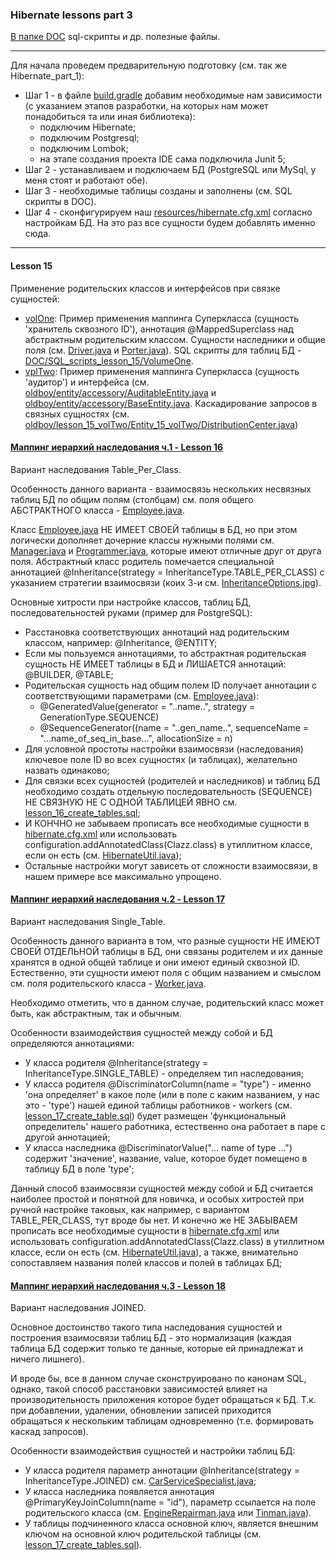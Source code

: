 ### Hibernate lessons part 3

[В папке DOC](https://github.com/JcoderPaul/Hibernate_Lessons/tree/master/Hibernate_part_3/DOC) sql-скрипты и др. полезные файлы.

------------------------------------------------------------------------------------
Для начала проведем предварительную подготовку (см. так же Hibernate_part_1):
- Шаг 1 - в файле [build.gradle](https://github.com/JcoderPaul/Hibernate_Lessons/blob/master/Hibernate_part_3/build.gradle) добавим необходимые нам зависимости (с указанием этапов разработки, на которых нам может понадобиться та или иная библиотека):
    - подключим Hibernate;
    - подключим Postgresql;
    - подключим Lombok;
    - на этапе создания проекта IDE сама подключила Junit 5;
- Шаг 2 - устанавливаем и подключаем БД (PostgreSQL или MySql, у меня стоят и работают обе).
- Шаг 3 - необходимые таблицы созданы и заполнены (см. SQL скрипты в DOC).
- Шаг 4 - сконфигурируем наш [resources/hibernate.cfg.xml](https://github.com/JcoderPaul/Hibernate_Lessons/blob/master/Hibernate_part_3/src/main/resources/hibernate.cfg.xml) согласно настройкам БД. На это раз все сущности будем добавлять именно сюда.
------------------------------------------------------------------------------------

#### Lesson 15 
Применение родительских классов и интерфейсов при связке сущностей:
- [volOne](https://github.com/JcoderPaul/Hibernate_Lessons/tree/master/Hibernate_part_3/src/main/java/oldboy/lesson_15_volOne): Пример применения маппинга Суперкласса (сущность 'хранитель сквозного ID'), аннотация @MappedSuperclass над абстрактным родительским классом. Сущности наследники и общие поля (см. [Driver.java](https://github.com/JcoderPaul/Hibernate_Lessons/blob/master/Hibernate_part_3/src/main/java/oldboy/lesson_15_volOne/Entity_15_volOne/Driver.java) и [Porter.java](https://github.com/JcoderPaul/Hibernate_Lessons/blob/master/Hibernate_part_3/src/main/java/oldboy/lesson_15_volOne/Entity_15_volOne/Porter.java)). SQL скрипты для таблиц БД - [DOC/SQL_scripts_lesson_15/VolumeOne](https://github.com/JcoderPaul/Hibernate_Lessons/tree/master/Hibernate_part_3/DOC/SQL_scripts_lesson_15/VolumeOne).
- [vplTwo](https://github.com/JcoderPaul/Hibernate_Lessons/tree/master/Hibernate_part_3/src/main/java/oldboy/lesson_15_volTwo): Пример применения маппинга Суперкласса (сущность 'аудитор') и интерфейса (см. [oldboy/entity/accessory/AuditableEntity.java](https://github.com/JcoderPaul/Hibernate_Lessons/blob/master/Hibernate_part_3/src/main/java/oldboy/entity/accessory/AuditableEntity.java) и [oldboy/entity/accessory/BaseEntity.java](https://github.com/JcoderPaul/Hibernate_Lessons/blob/master/Hibernate_part_3/src/main/java/oldboy/entity/accessory/BaseEntity.java). Каскадирование запросов в связных сущностях (см. [oldboy/lesson_15_volTwo/Entity_15_volTwo/DistributionCenter.java](https://github.com/JcoderPaul/Hibernate_Lessons/blob/master/Hibernate_part_3/src/main/java/oldboy/lesson_15_volTwo/Entity_15_volTwo/DistributionCenter.java))

#### [Маппинг иерархий наследования ч.1 - Lesson 16](https://github.com/JcoderPaul/Hibernate_Lessons/tree/master/Hibernate_part_3/src/main/java/oldboy/lesson_16)
Вариант наследования Table_Per_Class. 

Особенность данного варианта - взаимосвязь нескольких несвязных таблиц БД по общим полям (столбцам) см. поля общего АБСТРАКТНОГО класса - [Employee.java](https://github.com/JcoderPaul/Hibernate_Lessons/blob/master/Hibernate_part_3/src/main/java/oldboy/lesson_16/Entity_16/Employee.java). 

Класс [Employee.java](https://github.com/JcoderPaul/Hibernate_Lessons/blob/master/Hibernate_part_3/src/main/java/oldboy/lesson_16/Entity_16/Employee.java) НЕ ИМЕЕТ СВОЕЙ таблицы в БД, но при этом логически дополняет дочерние классы нужными полями см. [Manager.java](https://github.com/JcoderPaul/Hibernate_Lessons/blob/master/Hibernate_part_3/src/main/java/oldboy/lesson_16/Entity_16/Manager.java) и [Programmer.java](https://github.com/JcoderPaul/Hibernate_Lessons/blob/master/Hibernate_part_3/src/main/java/oldboy/lesson_16/Entity_16/Programmer.java), которые имеют отличные друг от друга поля. Абстрактный класс родитель помечается специальной аннотацией @Inheritance(strategy = InheritanceType.TABLE_PER_CLASS) с указанием стратегии взаимосвязи (коих 3-и см. [InheritanceOptions.jpg](https://github.com/JcoderPaul/Hibernate_Lessons/blob/master/Hibernate_part_3/DOC/InheritanceOptions.jpg)). 

Основные хитрости при настройке классов, таблиц БД, последовательностей руками (пример для PostgreSQL):
- Расстановка соответствующих аннотаций над родительским классом, например: @Inheritance, @ENTITY;
- Если мы пользуемся аннотациями, то абстрактная родительская сущность НЕ ИМЕЕТ таблицы в БД и ЛИШАЕТСЯ аннотаций: @BUILDER, @TABLE;
- Родительская сущность над общим полем ID получает аннотации с соответствующими параметрами (см. [Employee.java](https://github.com/JcoderPaul/Hibernate_Lessons/blob/master/Hibernate_part_3/src/main/java/oldboy/lesson_16/Entity_16/Employee.java)):
  - @GeneratedValue(generator = "..name..", strategy = GenerationType.SEQUENCE)
  - @SequenceGenerator((name = "..gen_name..", sequenceName = "...name_of_seq_in_base...", allocationSize = n)
- Для условной простоты настройки взаимосвязи (наследования) ключевое поле ID во всех сущностях (и таблицах), желательно назвать одинаково;
- Для связки всех сущностей (родителей и наследников) и таблиц БД необходимо создать отдельную последовательность (SEQUENCE) НЕ СВЯЗНУЮ НЕ С ОДНОЙ ТАБЛИЦЕЙ ЯВНО см. [lesson_16_create_tables.sql](https://github.com/JcoderPaul/Hibernate_Lessons/blob/master/Hibernate_part_3/DOC/SQL_scripts_lesson_16/lesson_16_create_tables.sql);
- И КОНЧНО не забываем прописать все необходимые сущности в [hibernate.cfg.xml](https://github.com/JcoderPaul/Hibernate_Lessons/blob/master/Hibernate_part_3/src/main/resources/hibernate.cfg.xml) или использовать configuration.addAnnotatedClass(Clazz.class) в утиллитном классе, если он есть (см. [HibernateUtil.java](https://github.com/JcoderPaul/Hibernate_Lessons/blob/master/Hibernate_part_3/src/main/java/oldboy/Util/HibernateUtil.java)); 
- Остальные настройки могут зависеть от сложности взаимосвязи, в нашем примере все максимально упрощено.

#### [Маппинг иерархий наследования ч.2 - Lesson 17](https://github.com/JcoderPaul/Hibernate_Lessons/tree/master/Hibernate_part_3/src/main/java/oldboy/lesson_17)
Вариант наследования Single_Table.

Особенность данного варианта в том, что разные сущности НЕ ИМЕЮТ СВОЕЙ ОТДЕЛЬНОЙ таблицы в БД, они связаны родителем и их данные хранятся в одной общей таблице и они имеют единый сквозной ID. Естественно, эти сущности имеют поля с общим названием и смыслом см. поля родительского класса - [Worker.java](https://github.com/JcoderPaul/Hibernate_Lessons/blob/master/Hibernate_part_3/src/main/java/oldboy/lesson_17/Entity_17/Worker.java).

Необходимо отметить, что в данном случае, родительский класс может быть, как абстрактным, так и обычным.

Особенности взаимодействия сущностей между собой и БД определяются аннотациями:
- У класса родителя @Inheritance(strategy = InheritanceType.SINGLE_TABLE) - определяем тип наследования;
- У класса родителя @DiscriminatorColumn(name = "type") - именно 'она определяет' в какое поле (или в поле с каким названием, у нас это - 'type') нашей единой таблицы работников - workers (см. [lesson_17_create_table.sql](https://github.com/JcoderPaul/Hibernate_Lessons/blob/master/Hibernate_part_3/DOC/SQL_scripts_lesson_17/lesson_17_create_table.sql)) будет размещен 'функциональный определитель' нашего работника, естественно она работает в паре с другой аннотацией;
- У класса наследника @DiscriminatorValue("... name of type ...") содержит 'значение', название, value, которое будет помещено в таблицу БД в поле 'type';

Данный способ взаимосвязи сущностей между собой и БД считается наиболее простой и понятной для новичка, и особых хитростей при ручной настройке таковых, как например, с вариантом TABLE_PER_CLASS, тут вроде бы нет. И конечно же НЕ ЗАБЫВАЕМ прописать все необходимые сущности в [hibernate.cfg.xml](https://github.com/JcoderPaul/Hibernate_Lessons/blob/master/Hibernate_part_3/src/main/resources/hibernate.cfg.xml) или использовать configuration.addAnnotatedClass(Clazz.class) в утиллитном классе, если он есть (см. [HibernateUtil.java](https://github.com/JcoderPaul/Hibernate_Lessons/blob/master/Hibernate_part_3/src/main/java/oldboy/Util/HibernateUtil.java)), а также, внимательно сопоставляем названия полей классов и полей в таблицах БД;

#### [Маппинг иерархий наследования ч.3 - Lesson 18](https://github.com/JcoderPaul/Hibernate_Lessons/tree/master/Hibernate_part_3/src/main/java/oldboy/lesson_18)
Вариант наследования JOINED.

Основное достоинство такого типа наследования сущностей и построения взаимосвязи таблиц БД - это нормализация (каждая таблица БД содержит только те данные, которые ей принадлежат и ничего лишнего). 

И вроде бы, все в данном случае сконструировано по канонам SQL, однако, такой способ расстановки зависимостей влияет на производительность приложения которое будет обращаться к БД. Т.к. при добавлении, удалении, обновлении записей приходится обращаться к нескольким таблицам одновременно (т.е. формировать каскад запросов).

Особенности взаимодействия сущностей и настройки таблиц БД:
- У класса родителя параметр аннотации @Inheritance(strategy = InheritanceType.JOINED) см. [CarServiceSpecialist.java](https://github.com/JcoderPaul/Hibernate_Lessons/blob/master/Hibernate_part_3/src/main/java/oldboy/lesson_18/Entity_18/CarServiceSpecialist.java);
- У класса наследника появляется аннотация @PrimaryKeyJoinColumn(name = "id"), параметр ссылается на поле родительского класса (см. [EngineRepairman.java](https://github.com/JcoderPaul/Hibernate_Lessons/blob/master/Hibernate_part_3/src/main/java/oldboy/lesson_18/Entity_18/EngineRepairman.java) или [Tinman.java](https://github.com/JcoderPaul/Hibernate_Lessons/blob/master/Hibernate_part_3/src/main/java/oldboy/lesson_18/Entity_18/Tinman.java)).
- У таблицы подчиненного класса основной ключ, является внешним ключом на основной ключ родительской таблицы (см. [lesson_17_create_tables.sql](https://github.com/JcoderPaul/Hibernate_Lessons/blob/master/Hibernate_part_3/DOC/SQL_scripts_lesson_17/lesson_17_create_table.sql)).

